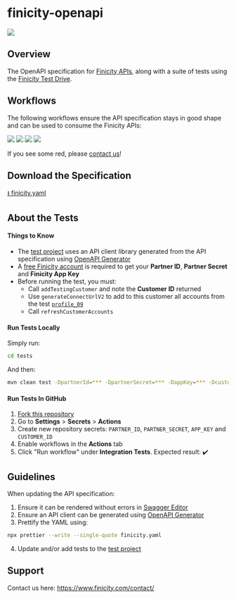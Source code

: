 # finicity-openapi
[![](https://prod-finweb-frontend.s3-us-west-2.amazonaws.com/wp-content/uploads/20210512010711/Finicity_mc-logo-400x162.png)](https://www.finicity.com/)

## Overview

The OpenAPI specification for [Finicity APIs](https://docs.finicity.com/), along with a suite of tests using the [Finicity Test Drive](https://signup.finicity.com/).

## Workflows

The following workflows ensure the API specification stays in good shape and can be used to consume the Finicity APIs:

[![](https://github.com/FY-Dev-Relations/finicity-openapi/actions/workflows/swagger-editor.yml/badge.svg)](https://github.com/FY-Dev-Relations/finicity-openapi/actions/workflows/swagger-editor.yml)
[![](https://github.com/FY-Dev-Relations/finicity-openapi/actions/workflows/openapi-generator.yml/badge.svg)](https://github.com/FY-Dev-Relations/finicity-openapi/actions/workflows/openapi-generator.yml)
[![](https://github.com/FY-Dev-Relations/finicity-openapi/actions/workflows/integration.yml/badge.svg)](https://github.com/FY-Dev-Relations/finicity-openapi/actions/workflows/integration.yml)
[![](https://github.com/FY-Dev-Relations/finicity-openapi/actions/workflows/prettier.yml/badge.svg)](https://github.com/FY-Dev-Relations/finicity-openapi/actions/workflows/prettier.yml)

If you see some red, please [contact us](https://www.finicity.com/contact/)!

## Download the Specification
[⭳ finicity.yaml](./finicity.yaml)

## About the Tests
#### Things to Know

* The [test project](./tests) uses an API client library generated from the API specification using [OpenAPI Generator](https://openapi-generator.tech/)
* A [free Finicity account](https://signup.finicity.com/) is required to get your **Partner ID**, **Partner Secret** and **Finicity App Key**
* Before running the test, you must:
   * Call `addTestingCustomer` and note the **Customer ID** returned
   * Use `generateConnectUrlV2` to add to this customer all accounts from the test [`profile_09`](https://docs.finicity.com/test-the-apis/#test-the-apis-3)
   * Call `refreshCustomerAccounts`

#### Run Tests Locally

Simply run:
```sh
cd tests
```

And then:
```sh
mvn clean test -DpartnerId=*** -DpartnerSecret=*** -DappKey=*** -DcustomerId=***
```

#### Run Tests In GitHub

1. [Fork this repository](https://github.com/FY-Dev-Relations/finicity-openapi/fork)
2. Go to **Settings** > **Secrets** > **Actions**
3. Create new repository secrets: `PARTNER_ID`, `PARTNER_SECRET`, `APP_KEY` and `CUSTOMER_ID`
4. Enable workflows in the **Actions** tab
5. Click "Run workflow" under **Integration Tests**. Expected result: ✔️

## Guidelines

When updating the API specification:
1. Ensure it can be rendered without errors in [Swagger Editor](https://editor.swagger.io/)
2. Ensure an API client can be generated using [OpenAPI Generator](https://openapi-generator.tech/)
3. Prettify the YAML using:
```sh
npx prettier --write --single-quote finicity.yaml
```
4. Update and/or add tests to the [test project](./tests)

## Support

Contact us here: https://www.finicity.com/contact/
